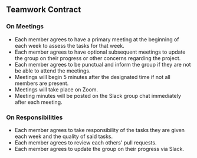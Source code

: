 ## Teamwork Contract
### On Meetings
- Each member agrees to have a primary meeting at the beginning of each week to assess the tasks for that week.
- Each member agrees to have optional subsequent meetings to update the group on their progress or other concerns regarding the project.
- Each member agrees to be punctual and inform the group if they are not be able to attend the meetings.
- Meetings will begin 5 minutes after the designated time if not all members are present.
- Meetings will take place on Zoom.
- Meeting minutes will be posted on the Slack group chat immediately after each meeting.

### On Responsibilities
- Each member agrees to take responsibility of the tasks they are given each week and the quality of said tasks.
- Each member agrees to review each others' pull requests.
- Each member agrees to update the group on their progress via Slack.